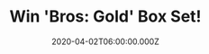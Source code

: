 ---
campaign-uuid: "c-e857ef35-1c48-48d8-8d14-f21c63d997f0"
type: "Competition"
category: "Music"
date: "2020-04-02T06:00:00.000Z"
end-date: "2020-05-02T23:59:00.000Z"
disable-form: false
is_promoted: false
has_entry_page: true
title: "Win 'Bros: Gold' Box Set!"
competition-description: "<p>We have managed to get our hands on the only Bros compilation\
  \ you'll ever need. This definitive 3CD set features 45 tracks focused on their\
  \ biggest hits, including 11 top 40 hit singles.</p>\n<p>Want it? Click below for\
  \ a chance to win.</p>\n"
hero-header: "Win 'Bros: Gold' Box Set!"
terms-confirmation: "N/A"
banner-img: "https://assets.expresslyapp.com/asset-a1d71141-a89e-4590-99b3-e4f89a3e7f98.jpg"
logo-left-href: "aaa.nme.com"
logo-left-image: "https://assets.expresslyapp.com/asset-e1efe1e5-bee4-48aa-9811-210b4040d729.jpg"
logo-left-title: "NME AAA"
bg-image-hero: "https://assets.expresslyapp.com/asset-e78432cf-3c96-4fd9-b675-97decc990b7a.jpg"
bg-image-first: "https://assets.expresslyapp.com/asset-46c29188-d2e5-4eca-a4e0-0f27a87f32cc.jpg"
section1-content: "<p>Bros are one of the biggest bands from the 1980s, consisting\
  \ of two Twin brothers Matt and Luke Goss and Craig Logan. They were England's biggest\
  \ heartthrobs scoring eight consecutive top ten hits and in 1989 they won a BRIT\
  \ for the best new artist. This definitive 3CD set features 45 tracks focused on\
  \ their biggest hits, including 11 top 40 hit singles. </p>\n<p>Click below and\
  \ it could be yours!</p>\n"
entry-title: "Win 'Bros: Gold' Box Set!"
entry-content: "<p>Enter the draw to win 'Bros: Gold' Box Set by completing the form\
  \ below before 23:59 on the 2nd of May 2020.</p>\n"
has-winner: false
prize-description: "'Bros: Gold' Box Set!"
special-conditions: "Multiple entries are allowed up to one every day.\r\n\r\nThis\
  \ competition is also available on: https://club.expressly.io/competitions/box-set-gold"
country-restrictions:
- "GB"
---
